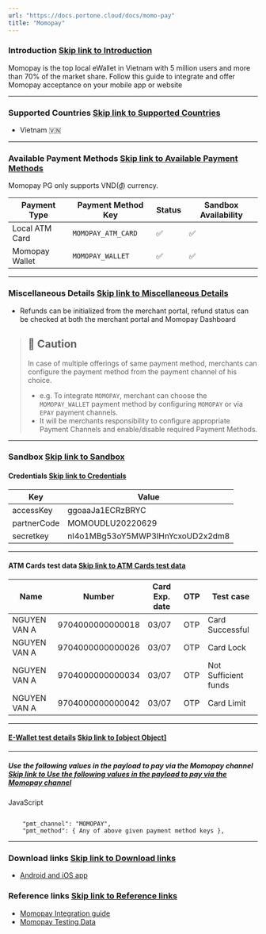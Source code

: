 ```yaml
---
url: "https://docs.portone.cloud/docs/momo-pay"
title: "Momopay"
---
```


### Introduction   [Skip link to Introduction](https://docs.portone.cloud/docs/momo-pay\#introduction)

Momopay is the top local eWallet in Vietnam with 5 million users and more than 70% of the market share. Follow this guide to integrate and offer Momopay acceptance on your mobile app or website

* * *

### Supported Countries   [Skip link to Supported Countries](https://docs.portone.cloud/docs/momo-pay\#supported-countries)

- Vietnam 🇻🇳

* * *

### Available Payment Methods   [Skip link to Available Payment Methods](https://docs.portone.cloud/docs/momo-pay\#available-payment-methods)

Momopay PG only supports VND(₫) currency.

| Payment Type | Payment Method Key | Status | Sandbox Availability |
| --- | --- | --- | --- |
| Local ATM Card | `MOMOPAY_ATM_CARD` | ✅ | ✅ |
| Momopay Wallet | `MOMOPAY_WALLET` | ✅ | ✅ |

* * *

### Miscellaneous Details   [Skip link to Miscellaneous Details](https://docs.portone.cloud/docs/momo-pay\#miscellaneous-details)

- Refunds can be initialized from the merchant portal, refund status can be checked at both the merchant portal and Momopay Dashboard

> ## 🚧  Caution
>
> In case of multiple offerings of same payment method, merchants can configure the payment method from the payment channel of his choice.
>
> - e.g. To integrate `MOMOPAY`, merchant can choose the `MOMOPAY_WALLET` payment method by configuring `MOMOPAY` or via `EPAY` payment channels.
> - It will be merchants responsibility to configure appropriate Payment Channels and enable/disable required Payment Methods.

* * *

### Sandbox   [Skip link to Sandbox](https://docs.portone.cloud/docs/momo-pay\#sandbox)

#### Credentials   [Skip link to Credentials](https://docs.portone.cloud/docs/momo-pay\#credentials)

| Key | Value |
| --- | --- |
| accessKey | ggoaaJa1ECRzBRYC |
| partnerCode | MOMOUDLU20220629 |
| secretkey | nI4o1MBg53oY5MWP3IHnYcxoUD2x2dm8 |

* * *

#### ATM Cards test data   [Skip link to ATM Cards test data](https://docs.portone.cloud/docs/momo-pay\#atm-cards-test-data)

| Name | Number | Card Exp. date | OTP | Test case |
| --- | --- | --- | --- | --- |
| NGUYEN VAN A | 9704000000000018 | 03/07 | OTP | Card Successful |
| NGUYEN VAN A | 9704000000000026 | 03/07 | OTP | Card Lock |
| NGUYEN VAN A | 9704000000000034 | 03/07 | OTP | Not Sufficient funds |
| NGUYEN VAN A | 9704000000000042 | 03/07 | OTP | Card Limit |

* * *

#### [E-Wallet test details](https://developers.momo.vn/v3/docs/payment/onboarding/test-instructions\#e-wallet-test-details)   [Skip link to [object Object]](https://docs.portone.cloud/docs/momo-pay\#e-wallet-test-details)

* * *

##### Use the following values in the payload to pay via the Momopay channel   [Skip link to Use the following values in the payload to pay via the Momopay channel](https://docs.portone.cloud/docs/momo-pay\#use-the-following-values-in-the-payload-to-pay-via-the-momopay-channel)

JavaScript

```rdmd-code lang-javascript theme-light

    "pmt_channel": "MOMOPAY",
    "pmt_method": { Any of above given payment method keys },

```

* * *

### Download links   [Skip link to Download links](https://docs.portone.cloud/docs/momo-pay\#download-links)

- [Android and iOS app](https://test-payment.momo.vn/download/)

### Reference links   [Skip link to Reference links](https://docs.portone.cloud/docs/momo-pay\#reference-links)

- [Momopay Integration guide](https://developers.momo.vn/#/docs/en/testing_information)
- [Momopay Testing Data](https://developers.momo.vn/#/docs/en/testing_information)
